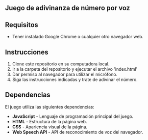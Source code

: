 ## Juego de adivinanza de número por voz

## Requisitos

- Tener instalado Google Chrome o cualquier otro navegador web.

## Instrucciones

1. Clone este repositorio en su computadora local.
2. Ir a la carpeta del repositorio y ejecutar el archivo 'index.html'
4. Dar permiso al navegador para utilizar el micrófono.
5. Siga las instrucciones indicadas y trate de adivinar el número.

## Dependencias

El juego utiliza las siguientes dependencias:

- **JavaScript** - Lenguaje de programación principal del juego.
- **HTML** - Estructura de la página web.
- **CSS** - Apariencia visual de la página.
- **Web Speech API** - API de reconocimiento de voz del navegador.
